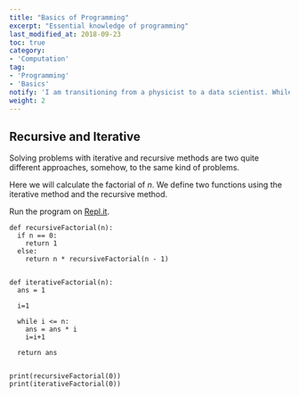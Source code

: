 ```yaml
---
title: "Basics of Programming"
excerpt: "Essential knowledge of programming"
last_modified_at: 2018-09-23
toc: true
category:
- 'Computation'
tag:
- 'Programming'
- 'Basics'
notify: 'I am transitioning from a physicist to a data scientist. While I am exploring the world of data, I find that I need to know some basics about computers.'
weight: 2
---
```


## Recursive and Iterative

Solving problems with iterative and recursive methods are two quite different approaches, somehow, to the same kind of problems.

Here we will calculate the factorial of $n$. We define two functions using the iterative method and the recursive method.

Run the program on [Repl.it](https://repl.it/@emptymalei/recursive-iterative).


```
def recursiveFactorial(n):
  if n == 0:
    return 1
  else:
    return n * recursiveFactorial(n - 1)


def iterativeFactorial(n):
  ans = 1

  i=1

  while i <= n:
    ans = ans * i
    i=i+1

  return ans


print(recursiveFactorial(0))
print(iterativeFactorial(0))
```